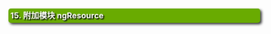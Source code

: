 <h1 style=" -moz-border-radius: 5px; -webkit-border-radius: 5px; -moz-box-shadow: 3px 3px 5px #333; -webkit-box-shadow: 3px 3px 5px #333; box-shadow: 3px 3px 5px #333;  border-radius: 5px; background-color: #69ab01; padding: 4px; color: white; line-height: 1.3em; text-shadow: 2px 2px 2px black; margin: 20px auto; font-size: medium; clear: both;">15. 附加模块 ngResource</h1>
